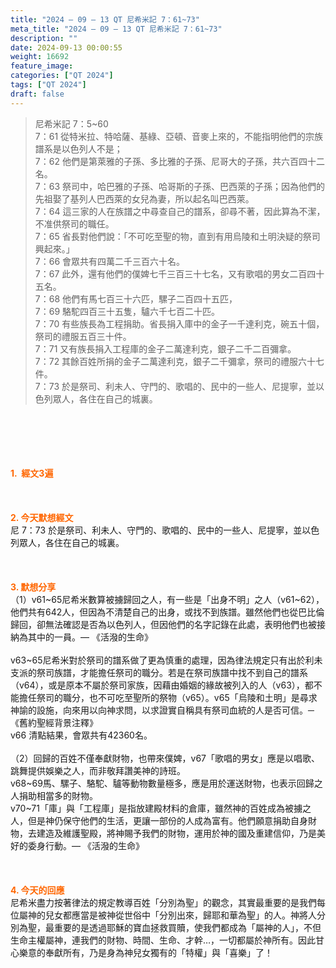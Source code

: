 ```yaml
---
title: "2024 – 09 – 13 QT 尼希米記 7：61~73"
meta_title: "2024 – 09 – 13 QT 尼希米記 7：61~73"
description: ""
date: 2024-09-13 00:00:55
weight: 16692
feature_image: 
categories: ["QT 2024"]
tags: ["QT 2024"]
draft: false
---
```


<blockquote>尼希米記 7：5~60<br />
7：61 從特米拉、特哈薩、基綠、亞頓、音麥上來的，不能指明他們的宗族譜系是以色列人不是；<br />
7：62 他們是第萊雅的子孫、多比雅的子孫、尼哥大的子孫，共六百四十二名。<br />
7：63 祭司中，哈巴雅的子孫、哈哥斯的子孫、巴西萊的子孫；因為他們的先祖娶了基列人巴西萊的女兒為妻，所以起名叫巴西萊。<br />
7：64 這三家的人在族譜之中尋查自己的譜系，卻尋不著，因此算為不潔，不准供祭司的職任。<br />
7：65 省長對他們說：「不可吃至聖的物，直到有用烏陵和土明決疑的祭司興起來。」<br />
7：66 會眾共有四萬二千三百六十名。<br />
7：67 此外，還有他們的僕婢七千三百三十七名，又有歌唱的男女二百四十五名。<br />
7：68 他們有馬七百三十六匹，騾子二百四十五匹，<br />
7：69 駱駝四百三十五隻，驢六千七百二十匹。<br />
7：70 有些族長為工程捐助。省長捐入庫中的金子一千達利克，碗五十個，祭司的禮服五百三十件。<br />
7：71 又有族長捐入工程庫的金子二萬達利克，銀子二千二百彌拿。<br />
7：72 其餘百姓所捐的金子二萬達利克，銀子二千彌拿，祭司的禮服六十七件。<br />
7：73 於是祭司、利未人、守門的、歌唱的、民中的一些人、尼提寧，並以色列眾人，各住在自己的城裏。</blockquote><br />
&nbsp;<br />
<br />
&nbsp;<br />
<br />
<span style="color: #ff6600;"><strong>1.  經文3遍</strong></span><br />
<br />
&nbsp;<br />
<br />
<span style="color: #ff6600;"><strong>2. 今天默想經文<br />
</strong></span>尼 7：73 於是祭司、利未人、守門的、歌唱的、民中的一些人、尼提寧，並以色列眾人，各住在自己的城裏。<br />
<br />
&nbsp;<br />
<br />
<strong><span style="color: #ff6600;">3. 默想分享<br />
</span></strong>（1）v61~65尼希米數算被擄歸回之人，有一些是「出身不明」之人（v61~62），他們共有642人，但因為不清楚自己的出身，或找不到族譜。雖然他們也從巴比倫歸回，卻無法確認是否為以色列人，但因他們的名字記錄在此處，表明他們也被接納為其中的一員。— 《活潑的生命》<br />
<br />
v63~65尼希米對於祭司的譜系做了更為慎重的處理，因為律法規定只有出於利未支派的祭司族譜，才能擔任祭司的職分。若是在祭司族譜中找不到自己的譜系（v64），或是原本不屬於祭司家族，因藉由婚姻的緣故被列入的人（v63），都不能擔任祭司的職分，也不可吃至聖所的祭物（v65）。v65「烏陵和土明」是尋求神諭的設施，向來用以向神求問，以求證實自稱具有祭司血統的人是否可信。─《舊約聖經背景注釋》<br />
v66 清點結果，會眾共有42360名。<br />
<br />
（2）回歸的百姓不僅奉獻財物，也帶來僕婢，v67「歌唱的男女」應是以唱歌、跳舞提供娛樂之人，而非敬拜讚美神的詩班。<br />
v68~69馬、騾子、駱駝、驢等動物數量極多，應是用於運送財物，也表示回歸之人捐助相當多的財物。<br />
v70~71「庫」與「工程庫」是指放建殿材料的倉庫，雖然神的百姓成為被擄之人，但是神仍保守他們的生活，更讓一部份的人成為富有。他們願意捐助自身財物，去建造及維護聖殿，將神賜予我們的財物，運用於神的國及重建信仰，乃是美好的委身行動。— 《活潑的生命》<br />
<br />
&nbsp;<br />
<br />
<strong style="font-size: inherit;"><span style="color: #ff6600;">4. 今天的回應<br />
</span></strong>尼希米盡力按著律法的規定教導百姓「分別為聖」的觀念，其實最重要的是我們每位屬神的兒女都應當是被神從世俗中「分別出來，歸耶和華為聖」的人。神將人分別為聖，最重要的是透過耶穌的寶血拯救買贖，使我們都成為「屬神的人」，不但生命主權屬神，連我們的財物、時間、生命、才幹…，一切都屬於神所有。因此甘心樂意的奉獻所有，乃是身為神兒女獨有的「特權」與「喜樂」了！<br />
<br />
&nbsp;<br />
<br />
&nbsp;<br />
<br />
&nbsp;<br />
<br />
&nbsp;
        